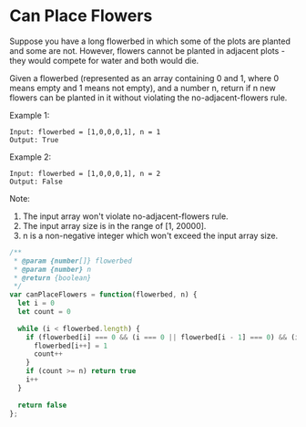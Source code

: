 # Can Place Flowers

Suppose you have a long flowerbed in which some of the plots are planted and some are not. However, flowers cannot be planted in adjacent plots - they would compete for water and both would die.

Given a flowerbed (represented as an array containing 0 and 1, where 0 means empty and 1 means not empty), and a number n, return if n new flowers can be planted in it without violating the no-adjacent-flowers rule.

Example 1:

    Input: flowerbed = [1,0,0,0,1], n = 1
    Output: True

Example 2:

    Input: flowerbed = [1,0,0,0,1], n = 2
    Output: False

Note:
  1. The input array won't violate no-adjacent-flowers rule.
  2. The input array size is in the range of [1, 20000].
  3. n is a non-negative integer which won't exceed the input array size.


```JavaScript
/**
 * @param {number[]} flowerbed
 * @param {number} n
 * @return {boolean}
 */
var canPlaceFlowers = function(flowerbed, n) {
  let i = 0
  let count = 0
  
  while (i < flowerbed.length) {
    if (flowerbed[i] === 0 && (i === 0 || flowerbed[i - 1] === 0) && (i == flowerbed.length - 1 || flowerbed[i + 1] === 0)) {
      flowerbed[i++] = 1
      count++
    }
    if (count >= n) return true
    i++
  }
  
  return false
};
```